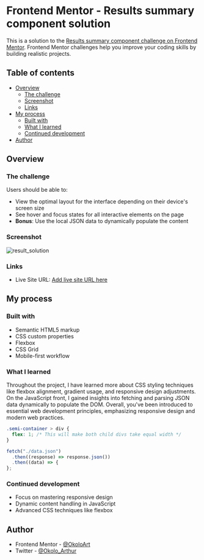 # Frontend Mentor - Results summary component solution

This is a solution to the [Results summary component challenge on Frontend Mentor](https://www.frontendmentor.io/challenges/results-summary-component-CE_K6s0maV). Frontend Mentor challenges help you improve your coding skills by building realistic projects.

## Table of contents

- [Overview](#overview)
  - [The challenge](#the-challenge)
  - [Screenshot](#screenshot)
  - [Links](#links)
- [My process](#my-process)
  - [Built with](#built-with)
  - [What I learned](#what-i-learned)
  - [Continued development](#continued-development)
- [Author](#author)

## Overview

### The challenge

Users should be able to:

- View the optimal layout for the interface depending on their device's screen size
- See hover and focus states for all interactive elements on the page
- **Bonus**: Use the local JSON data to dynamically populate the content

### Screenshot

![result_solution](https://github.com/OkoloArt/Frontend_Challenges/assets/54189037/585b6e61-bba3-49b4-86c7-75441fc254a9)

### Links

- Live Site URL: [Add live site URL here](https://your-live-site-url.com)

## My process

### Built with

- Semantic HTML5 markup
- CSS custom properties
- Flexbox
- CSS Grid
- Mobile-first workflow

### What I learned

Throughout the project, I have learned more about CSS styling techniques like flexbox alignment, gradient usage, and responsive design adjustments. On the JavaScript front, I gained insights into fetching and parsing JSON data dynamically to populate the DOM. Overall, you've been introduced to essential web development principles, emphasizing responsive design and modern web practices.

```css
.semi-container > div {
  flex: 1; /* This will make both child divs take equal width */
}
```

```js
fetch("./data.json")
  .then((response) => response.json())
  .then((data) => {
};
```

### Continued development

- Focus on mastering responsive design
- Dynamic content handling in JavaScript
- Advanced CSS techniques like flexbox

## Author

- Frontend Mentor - [@OkoloArt](https://www.frontendmentor.io/profile/OkoloArt)
- Twitter - [@Okolo_Arthur](https://twitter.com/Okolo_Arthur)
